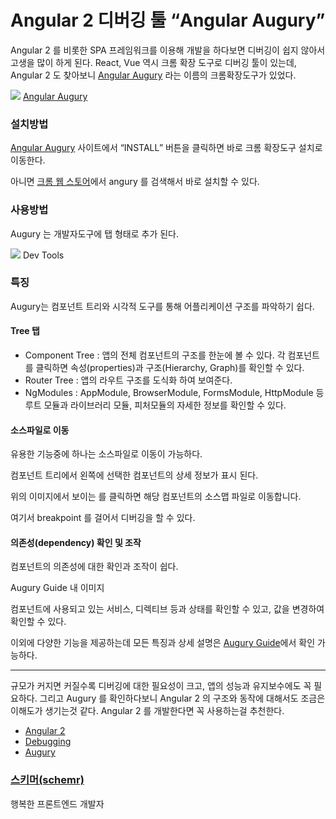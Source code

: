 # Angular 2 디버깅 툴 “Angular Augury”

Angular 2 를 비롯한 SPA 프레임워크를 이용해 개발을 하다보면 디버깅이 쉽지 않아서 고생을 많이 하게 된다. React, Vue 역시
크롬 확장 도구로 디버깅 툴이 있는데, Angular 2 도 찾아보니 [Angular
Augury](https://augury.angular.io/) 라는 이름의 크롬확장도구가 있었다.

![](https://cdn-images-1.medium.com/max/1600/1*zxUTgwfg7DFJRz5mJPv6aw.png)
<span class="figcaption_hack">[Angular Augury](https://augury.angular.io/)</span>

### 설치방법

[Angular Augury](https://augury.angular.io/) 사이트에서 “INSTALL” 버튼을 클릭하면 바로 크롬 확장도구
설치로 이동한다.

아니면 [크롬 웹 스토어](https://chrome.google.com/webstore/category/extensions)에서 angury
를 검색해서 바로 설치할 수 있다.

### 사용방법

Augury 는 개발자도구에 탭 형태로 추가 된다.

![](https://cdn-images-1.medium.com/max/1600/1*ZfCCQBminqYdF_knAM4fhQ.png)
<span class="figcaption_hack">Dev Tools</span>

### 특징

Augury는 컴포넌트 트리와 시각적 도구를 통해 어플리케이션 구조를 파악하기 쉽다.

#### Tree 탭

* Component Tree : 앱의 전체 컴포넌트의 구조를 한눈에 볼 수 있다. 각 컴포넌트를 클릭하면 속성(properties)과
구조(Hierarchy, Graph)를 확인할 수 있다.
* Router Tree : 앱의 라우트 구조를 도식화 하여 보여준다.
* NgModules : AppModule, BrowserModule, FormsModule, HttpModule 등 루트 모듈과 라이브러리 모듈,
피처모듈의 자세한 정보를 확인할 수 있다.

#### 소스파일로 이동

유용한 기능중에 하나는 소스파일로 이동이 가능하다.

컴포넌트 트리에서 왼쪽에 선택한 컴포넌트의 상세 정보가 표시 된다.

위의 이미지에서 보이는 를 클릭하면 해당 컴포넌트의 소스맵 파일로 이동합니다.

여기서 breakpoint 를 걸어서 디버깅을 할 수 있다.

#### 의존성(dependency) 확인 및 조작

컴포넌트의 의존성에 대한 확인과 조작이 쉽다.

<span class="figcaption_hack">Augury Guide 내 이미지</span>

컴포넌트에 사용되고 있는 서비스, 디렉티브 등과 상태를 확인할 수 있고, 값을 변경하여 확인할 수 있다.

이외에 다양한 기능을 제공하는데 모든 특징과 상세 설명은 [Augury
Guide](https://augury.angular.io/pages/guides/)에서 확인 가능하다.

*****

규모가 커지면 커질수록 디버깅에 대한 필요성이 크고, 앱의 성능과 유지보수에도 꼭 필요하다. 그리고 Augury 를 확인하다보니 Angular
2 의 구조와 동작에 대해서도 조금은 이해도가 생기는것 같다. Angular 2 를 개발한다면 꼭 사용하는걸 추천한다.

* [Angular 2](https://medium.com/tag/angular-2?source=post)
* [Debugging](https://medium.com/tag/debugging?source=post)
* [Augury](https://medium.com/tag/augury?source=post)

### [스키머(schemr)](https://medium.com/@schemr)

행복한 프론트엔드 개발자
